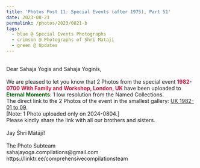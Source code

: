 ```yaml
---
title: 'Photos Post 11: Special Events (after 1975), Part 51'
date: 2023-08-21
permalink: /photos/2023/0821-b
tags:
  - blue @ Special Events Photographs
  - crimson @ Photographs of Shri Mataji
  - green @ Updates
---
```


<p>
<br>
Dear Sahaja Yogis and Sahaja Yoginīs,<br>
<br>
We are pleased to let you know that 2 Photos from the special event <font color="Crimson"><b>1982-0700 With Family and Workshop, London, UK </b></font> have been uploaded to <font color="DarkGreen"><b>Eternal Moments</b></font>: 1 low resolution from the Named Collections.<br>
The direct link to the 2 Photos of the event in the smallest gallery: <a href="https://eternalmoments.smugmug.com/Countries/UK/1982-01-to-09/"> UK 1982-01 to 09</a>.<br>
[Note: 1 Photo uploaded only on 2024-0804.]<br>
Please kindly share the link with all our brothers and sisters.<br>
<br>
Jay Śhrī Mātājī!<br>
<br>
The Photo Subteam<br>
sahajayoga.compilations@gmail.com<br>
https://linktr.ee/comprehensivecompilationsteam<br>
</p>